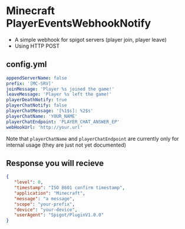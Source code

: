 # Minecraft PlayerEventsWebhookNotify
- A simple webhook for spigot servers (player join, player leave)
- Using HTTP POST

## config.yml
```yaml
appendServerName: false
prefix: '[MC-SRV]'
joinMessage: 'Player %s joined the game!'
leaveMessage: 'Player %s left the game!'
playerDeathNotify: true
playerChatNotify: false
playerChatMessage: '[%1$s]: %2$s'
playerChatName: 'YOUR_NAME'
playerChatEndpoint: 'PLAYER_CHAT_ANSWER_EP'
webHookUrl: 'http://your.url'
```

Note that `playerChatName` and `playerChatEndpoint` are currently only for internal usage (they are just not yet documented)

## Response you will recieve
```json
{
   "level": 0,
   "timestamp": "ISO 8601 confirm timestamp",
   "application": "Minecraft",
   "message": "a message",
   "scope": "your-prefix",
   "device": "your-device",
   "userAgent": "Spigot/PluginV1.0.0"   
}
```
